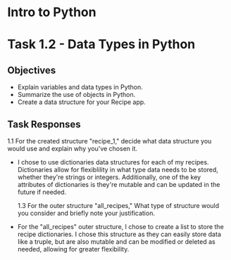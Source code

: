 # Intro to Python

# Task 1.2 - Data Types in Python

## Objectives

- Explain variables and data types in Python.
- Summarize the use of objects in Python.
- Create a data structure for your Recipe app.

## Task Responses

1.1 For the created structure "recipe_1," decide what data structure you would use and explain why you've chosen it.

- I chose to use dictionaries data structures for each of my recipes. Dictionaries allow for flexiblility in what type data needs to be stored, whether they're strings or integers. Additionally, one of the key attributes of dictionaries is they're mutable and can be updated in the future if needed.

  1.3 For the outer structure "all_recipes," What type of structure would you consider and briefly note your justification.

- For the "all_recipes" outer structure, I chose to create a list to store the recipe dictionaries. I chose this structure as they can easily store data like a truple, but are also mutable and can be modified or deleted as needed, allowing for greater flexibility.
